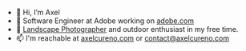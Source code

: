 - 👋 Hi, I’m Axel
- 👀 Software Engineer at Adobe working on [adobe.com](https://adobe.com)
- 📸 [Landscape Photographer](https://instagram.com/axelcurenophotography) and outdoor enthusiast in my free time. 
- 📫 I'm reachable at [axelcureno.com](https://axelcureno.com) or [contact@axelcureno.com](mailto:contact@axelcureno.com)

<!---
Axelcureno/Axelcureno is a ✨ special ✨ repository because its `README.md` (this file) appears on your GitHub profile.
You can click the Preview link to take a look at your changes.
--->
